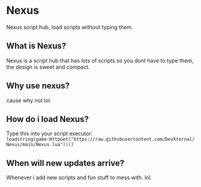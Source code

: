 # Nexus
Nexus script hub, load scripts without typing them.
## What is Nexus?
Nexus is a script hub that has lots of scripts so you dont have to type them, the design is sweet and compact.
## Why use nexus?
cause why not lol.
## How do i load Nexus?
Type this into your script executor: `loadstring(game:HttpGet("https://raw.githubusercontent.com/DevXternal/Nexus/main/Nexus.lua"))()`
## When will new updates arrive?
Whenever i add new scripts and fun stuff to mess with. lol.
